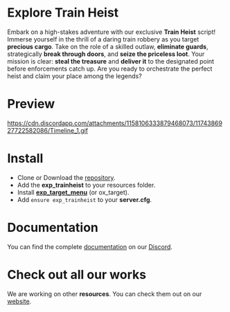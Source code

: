 # Explore Train Heist
Embark on a high-stakes adventure with our exclusive **Train Heist** script! Immerse yourself in the thrill of a daring train robbery as you target **precious cargo**. Take on the role of a skilled outlaw, **eliminate guards**, strategically **break through doors**, and **seize the priceless loot**. Your mission is clear: **steal the treasure** and **deliver it** to the designated point before enforcements catch up. Are you ready to orchestrate the perfect heist and claim your place among the legends?

# Preview
https://cdn.discordapp.com/attachments/1158106333879468073/1174386927722582086/Timeline_1.gif

# Install
- Clone or Download the [repository](https://github.com/GTA-EXPLORE/exp_trainheist).
- Add the **exp_trainheist** to your resources folder.
- Install [**exp_target_menu**](https://forum.cfx.re/t/free-explore-target-menu/5176144) (or ox_target).
- Add `ensure exp_trainheist` to your **server.cfg**.

# Documentation
You can find the complete [documentation](https://discord.com/channels/957638068465201172/1174387763026608221) on our [Discord](https://discord.gg/DnW5vvhkUc).

# Check out all our works
We are working on other **resources**. You can check them out on our [website](https://www.gta-explore.com/#services).
